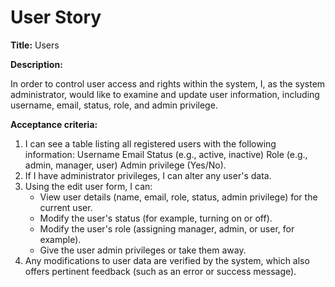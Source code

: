 # User Story

**Title:** Users

**Description:**

In order to control user access and rights within the system, I, as the system administrator, would like to examine and update user information, including username, email, status, role, and admin privilege.

**Acceptance criteria:**

1. I can see a table listing all registered users with the following information:
    Username
    Email
    Status (e.g., active, inactive)
    Role (e.g., admin, manager, user)
    Admin privilege (Yes/No).
2. If I have administrator privileges, I can alter any user's data.
3. Using the edit user form, I can:
    - View user details (name, email, role, status, admin privilege) for the current user.
    - Modify the user's status (for example, turning on or off).
    - Modify the user's role (assigning manager, admin, or user, for example).
    - Give the user admin privileges or take them away.
4. Any modifications to user data are verified by the system, which also offers pertinent feedback (such as an error or success message).
